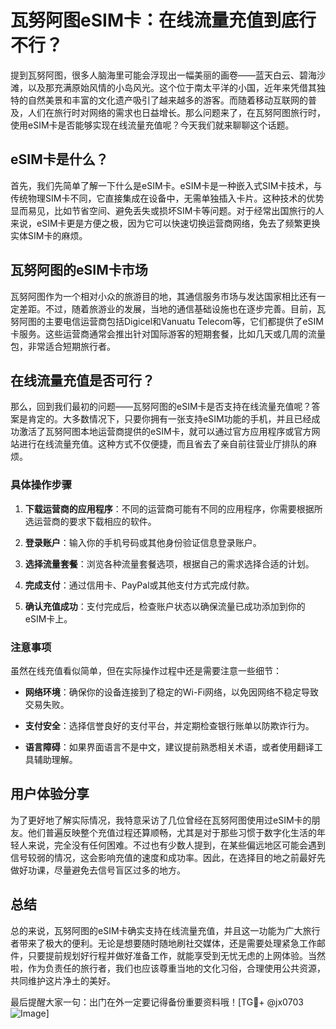 # 瓦努阿图eSIM卡：在线流量充值到底行不行？

提到瓦努阿图，很多人脑海里可能会浮现出一幅美丽的画卷——蓝天白云、碧海沙滩，以及那充满原始风情的小岛风光。这个位于南太平洋的小国，近年来凭借其独特的自然美景和丰富的文化遗产吸引了越来越多的游客。而随着移动互联网的普及，人们在旅行时对网络的需求也日益增长。那么问题来了，在瓦努阿图旅行时，使用eSIM卡是否能够实现在线流量充值呢？今天我们就来聊聊这个话题。

## eSIM卡是什么？

首先，我们先简单了解一下什么是eSIM卡。eSIM卡是一种嵌入式SIM卡技术，与传统物理SIM卡不同，它直接集成在设备中，无需单独插入卡片。这种技术的优势显而易见，比如节省空间、避免丢失或损坏SIM卡等问题。对于经常出国旅行的人来说，eSIM卡更是方便之极，因为它可以快速切换运营商网络，免去了频繁更换实体SIM卡的麻烦。

## 瓦努阿图的eSIM卡市场

瓦努阿图作为一个相对小众的旅游目的地，其通信服务市场与发达国家相比还有一定差距。不过，随着旅游业的发展，当地的通信基础设施也在逐步完善。目前，瓦努阿图的主要电信运营商包括Digicel和Vanuatu Telecom等，它们都提供了eSIM卡服务。这些运营商通常会推出针对国际游客的短期套餐，比如几天或几周的流量包，非常适合短期旅行者。

## 在线流量充值是否可行？

那么，回到我们最初的问题——瓦努阿图的eSIM卡是否支持在线流量充值呢？答案是肯定的。大多数情况下，只要你拥有一张支持eSIM功能的手机，并且已经成功激活了瓦努阿图本地运营商提供的eSIM卡，就可以通过官方应用程序或官方网站进行在线流量充值。这种方式不仅便捷，而且省去了亲自前往营业厅排队的麻烦。

### 具体操作步骤

1. **下载运营商的应用程序**：不同的运营商可能有不同的应用程序，你需要根据所选运营商的要求下载相应的软件。
   
2. **登录账户**：输入你的手机号码或其他身份验证信息登录账户。

3. **选择流量套餐**：浏览各种流量套餐选项，根据自己的需求选择合适的计划。

4. **完成支付**：通过信用卡、PayPal或其他支付方式完成付款。

5. **确认充值成功**：支付完成后，检查账户状态以确保流量已成功添加到你的eSIM卡上。

### 注意事项

虽然在线充值看似简单，但在实际操作过程中还是需要注意一些细节：

- **网络环境**：确保你的设备连接到了稳定的Wi-Fi网络，以免因网络不稳定导致交易失败。
  
- **支付安全**：选择信誉良好的支付平台，并定期检查银行账单以防欺诈行为。

- **语言障碍**：如果界面语言不是中文，建议提前熟悉相关术语，或者使用翻译工具辅助理解。

## 用户体验分享

为了更好地了解实际情况，我特意采访了几位曾经在瓦努阿图使用过eSIM卡的朋友。他们普遍反映整个充值过程还算顺畅，尤其是对于那些习惯于数字化生活的年轻人来说，完全没有任何困难。不过也有少数人提到，在某些偏远地区可能会遇到信号较弱的情况，这会影响充值的速度和成功率。因此，在选择目的地之前最好先做好功课，尽量避免去信号盲区过多的地方。

## 总结

总的来说，瓦努阿图的eSIM卡确实支持在线流量充值，并且这一功能为广大旅行者带来了极大的便利。无论是想要随时随地刷社交媒体，还是需要处理紧急工作邮件，只要提前规划好行程并做好准备工作，就能享受到无忧无虑的上网体验。当然啦，作为负责任的旅行者，我们也应该尊重当地的文化习俗，合理使用公共资源，共同维护这片净土的美好。

最后提醒大家一句：出门在外一定要记得备份重要资料哦！[TG💪+ @jx0703 ![Image](https://github.com/user-attachments/assets/dbca1d08-cadb-493c-b0ec-ad6f7a83f270)]